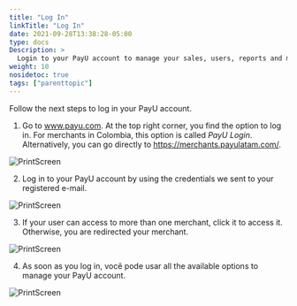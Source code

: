 ```yaml
---
title: "Log In"
linkTitle: "Log In"
date: 2021-09-28T13:38:28-05:00
type: docs
Description: >
  Login to your PayU account to manage your sales, users, reports and make transfers.
weight: 10
nosidetoc: true
tags: ["parenttopic"]
---
```


Follow the next steps to log in your PayU account.

1. Go to www.payu.com. At the top right corner, you find the option to log in. For merchants in Colombia, this option is called _PayU Login_.<br>Alternatively, you can go directly to https://merchants.payulatam.com/.

![PrintScreen](/assets/Login1_en.png)

2. Log in to your PayU account by using the credentials we sent to your registered e-mail.

![PrintScreen](/assets/Login3_en.png)

3. If your user can access to more than one merchant, click it to access it. Otherwise, you are redirected your merchant.

![PrintScreen](/assets/Login4_en.png)

4. As soon as you log in, você pode usar all the available options to manage your PayU account.

![PrintScreen](/assets/Login2_en.png)